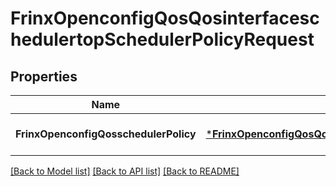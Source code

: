 # FrinxOpenconfigQosQosinterfaceschedulertopSchedulerPolicyRequest

## Properties
Name | Type | Description | Notes
------------ | ------------- | ------------- | -------------
**FrinxOpenconfigQosschedulerPolicy** | [***FrinxOpenconfigQosQosinterfaceschedulertopSchedulerPolicy**](frinx.openconfig.qos.qosinterfaceschedulertop.SchedulerPolicy.md) |  | [optional] [default to null]

[[Back to Model list]](../README.md#documentation-for-models) [[Back to API list]](../README.md#documentation-for-api-endpoints) [[Back to README]](../README.md)


